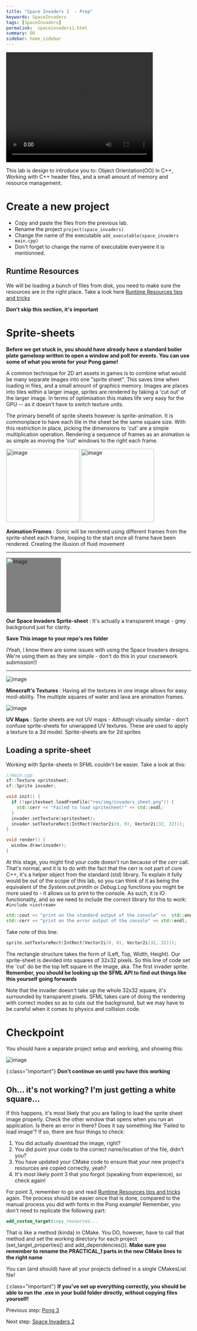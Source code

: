 ```yaml
---
title: "Space Invaders 1  - Prep"
keywords: SpaceInvaders
tags: [SpaceInvaders]
permalink:  spaceinvaders1.html
summary: OO
sidebar: home_sidebar
---
```


<video class="middle" width="400" height="300" loop autoplay>
  <source src="assets/videos/space_invaders.mp4" type="video/mp4">
</video>

This lab is design to introduce you to: Object Orientation(OO) in C++, Working with C++ header files, and a small amount of memory and resource management.

# Create a new project

- Copy and paste the files from the previous lab.
- Rename the project ``` project(space_invaders) ```
- Change the name of the executable ``` add_executable(space_invaders main.cpp) ```
- Don't forget to change the name of executable everywere it is mentionned.


## Runtime Resources

We will be loading a bunch of files from disk, you need to make sure the resources are in the right place.
Take a look here  [Runtime Resources tips and tricks](resources)

**Don't skip this section, it's important**


# Sprite-sheets

**Before we get stuck in, you should have already have a standard boiler
plate gameloop written to open a window and poll for events. You can use some of what you wrote for your Pong game!**

A common technique for 2D art assets in games is to combine what would be many separate images into one \"sprite sheet\". This saves time when loading in files, and a small amount of graphics memory. Images are places into tiles within a larger image, sprites are rendered by taking a 'cut out' of the larger image. In terms of optimisation this makes life very easy for the GPU -- as it doesn't have to switch texture units.

The primary benefit of sprite sheets however is sprite-animation. It is commonplace to have each tile in the sheet be the same square size. With this restriction in place, picking the dimensions to 'cut' are a simple multiplication operation. Rendering a sequence of frames as an animation is as simple as moving the 'cut' windows to the right each frame.

<div>
  <img src="assets/images/sonic.png" alt="image" style="height: 200px;" >
  <img src="assets/images/sonic_anim.gif" alt="image" style="height: 200px;" >
</div>

**Animation Frames** : Sonic will be rendered using different frames from the sprite-sheet each frame, looping to the start once all frame have been rendered. Creating the illusion of fluid movement

----

<div>
<img src="assets/images/invaders_sheet.png" alt="image" style="background-color: grey; height: 150px;" >
</div>

**Our Space Invaders Sprite-sheet** : It's actually a transparent image - grey background just for clarity.

**Save This image to your repo's res folder**

(Yeah, I know there are some issues with using the Space Invaders designs. We're using them as they are simple - don't do this in your coursework submission!)

----

![image](assets/images/minecraft_sheet.png)

**Minecraft's Textures** : Having all the textures in one image allows for easy mod-ability. The multiple squares of water and lava are animation frames.

![image](assets/images/uvs.png)

**UV Maps** : Sprite sheets are not UV maps - Although visually similar - don't confuse sprite-sheets for unwrapped UV textures. These are used to apply a texture to a 3d model. Sprite-sheets are for 2d sprites


## Loading a sprite-sheet

Working with Sprite-sheets in SFML couldn't be easier. Take a look at this:

```cpp
//main.cpp
sf::Texture spritesheet;
sf::Sprite invader;

void init() {
  if (!spritesheet.loadFromFile("res/img/invaders_sheet.png")) {
    std::cerr << "Failed to load spritesheet!" << std::endl;
  }
  invader.setTexture(spritesheet);
  invader.setTextureRect(IntRect(Vector2i(0, 0), Vector2i(32, 32)));
}

void render() {
  window.draw(invader);
}
```

At this stage, you might find your code doesn't run because of the *cerr* call. That's normal, and it is to do with the fact that the cerr is not part of core C++, it's a helper object from the standard (std) library. To explain it fully would be out of the scope of this lab, so you can think of it as being the equivalent of the *System.out.println* or *Debug.Log* functions you might be more used to - it allows us to print to the console. As such, it is IO functionality, and so we need to include the correct library for this to work: ``` #include <iostream>```

```cpp
std::cout << "print on the standard output of the console" <<  std::endl; //end of line
std::cerr << "print on the error output of the console" << std::endl; 
```

Take note of this line:

```cpp
sprite.setTextureRect(IntRect(Vector2i(0, 0), Vector2i(32, 32)));
```

The rectangle structure takes the form of (Left, Top, Width, Height). Our sprite-sheet is devided into squares of 32x32 pixels. So this line of code set the 'cut' do be the top left square in the image, aka. The first invader sprite. **Remember, you should be looking up the SFML API to find out things like this yourself going forwards**

Note that the invader doesn't take up the whole 32x32 square, it's surrounded by transparent pixels. SFML takes care of doing the rendering with correct modes so as to cuts out the background, but we may have to be careful when it comes to physics and collision code.

# Checkpoint

You should have a separate project setup and working, and showing this:

![image](assets/images/space_invaders_sprite.png)

{:class="important"}
**Don't continue on until you have this working** 

## Oh... it's not working? I'm just getting a white square...

If this happens, it's most likely that you are failing to load the sprite sheet image properly. Check the other window that opens when you run an application. Is there an error in there? Does it say something like 'Failed to load image'? If so, there are four things to check:
1. You did actually download the image, right?
2. You did point your code to the correct name/location of the file, didn't you?
3. You have updated your CMake code to ensure that your new project's resources are copied correctly, yeah?
4. It's most likely point 3 that you forgot (speaking from experience), so check again!

For point 3, remember to go and read [Runtime Resources tips and tricks](resources) again. The process should be easier once that is done, compared to the manual process you did with fonts in the Pong example! Remember, you don't need to replicate the following part:

```cmake
add_custom_target(copy_resources...
```

That is like a method (kinda) in CMake. You DO, however, have to call that method and set the working directory for each project (set_target_properties() and add_dependencies()). **Make sure you remember to rename the PRACTICAL_1 parts in the new CMake lines to the right name**

You can (and should) have all your projects defined in a single CMakesList file!

{:class="important"}
**If you've set up everything correctly, you should be able to run the .exe in your build folder directly, without copying files yourself!** 

Previous step: [Pong 3](pong3)

Next step: [Space Invaders 2](spaceinvaders2)
